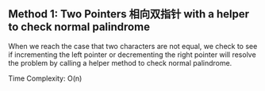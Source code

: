 ## Method 1: Two Pointers 相向双指针 with a helper to check normal palindrome
When we reach the case that two characters are not equal, we check to see if incrementing the left pointer or decrementing the right pointer will resolve the problem by calling a helper method to check normal palindrome. </br>

Time Complexity: O(n)
